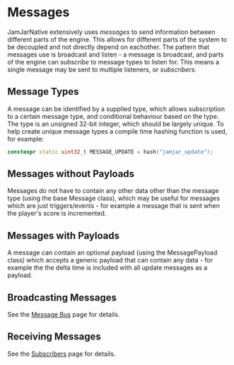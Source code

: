 # Messages

JamJarNative extensively uses *messages* to send information between different parts of the engine. This allows for
different parts of the system to be decoupled and not directly depend on eachother. The pattern that messages use
is broadcast and listen - a message is broadcast, and parts of the engine can *subscribe* to message types to listen
for. This means a single message may be sent to multiple listeners, or *subscribers*.

## Message Types

A message can be identified by a supplied type, which allows subscription to a certain message type, and conditional
behaviour based on the type. The type is an unsigned 32-bit integer, which should be largely unique. To help create
unique message types a compile time hashing function is used, for example:

```c++
constexpr static uint32_t MESSAGE_UPDATE = hash("jamjar_update");
```

## Messages without Payloads

Messages do not have to contain any other data other than the message type (using the base Message class), which may be
useful for messages which are just triggers/events - for example a message that is sent when the player's score is
incremented.

## Messages with Payloads

A message can contain an optional payload (using the MessagePayload class) which accepts a generic payload that can
contain any data - for example the the delta time is included with all update messages as a payload.

## Broadcasting Messages

See the [Message Bus] page for details.

## Receiving Messages

See the [Subscribers] page for details.

[Message Bus]:./message_bus.md
[Subscribers]:./subscribers.md
